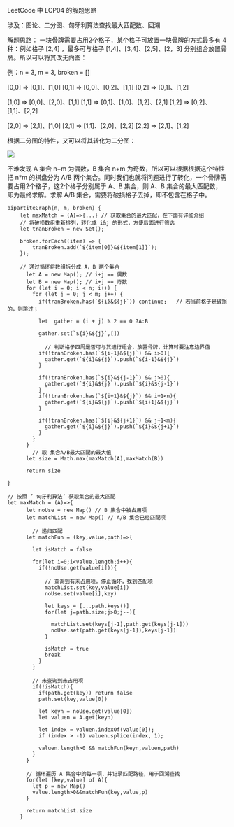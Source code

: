 LeetCode 中 LCP04 的解题思路

涉及：图论、二分图、匈牙利算法查找最大匹配数、回溯

解题思路：
一块骨牌需要占用2个格子，某个格子可放置一块骨牌的方式最多有 4 种：例如格子 [2,4] ，最多可与格子 [1,4]、[3,4]、[2,5]、[2，3] 分别组合放置骨牌。所以可以将其改无向图：

例：n = 3, m = 3, broken = []

[0,0] => [0,1]、[1,0]
[0,1] => [0,0]、[0,2]、[1,1]
[0,2] => [0,1]、[1,2]

[1,0] => [0,0]、[2,0]、[1,1]
[1,1] => [0,1]、[1,0]、[1,2]、[2,1]
[1,2] => [0,2]、[1,1]、[2,2]

[2,0] => [2,1]、[1,0]
[2,1] => [1,1]、[2,0]、[2,2]
[2,2] => [2,1]、[1,2]


根据二分图的特性，又可以将其转化为二分图：

![](https://img12.360buyimg.com/imagetools/jfs/t1/194982/4/15231/120991/60ff7b8eEc2773a39/b2939d1b0151cda5.png)  


不难发现 A 集合 n+m 为偶数，B 集合 n+m 为奇数，所以可以根据根据这个特性把 n*m 的棋盘分为 A/B 两个集合。同时我们也就将问题进行了转化，一个骨牌需要占用2个格子，这2个格子分别属于 A、B 集合，则 A、B 集合的最大匹配数，即为最终求解。求解 A/B 集合，需要将破损格子去掉，即不包含在格子中。

```
bipartiteGraph(n, m, broken) {
    let maxMatch = (A)=>{...} // 获取集合的最大匹配，在下面有详细介绍
    // 将破损数组重新排列，转化成 i&j 的形式，方便后面进行筛选
    let tranBroken = new Set();

    broken.forEach((item) => {
        tranBroken.add(`${item[0]}&${item[1]}`);
    });

    // 通过循环将数组拆分成 A，B 两个集合
      let A = new Map(); // i+j == 偶数
      let B = new Map(); // i+j == 奇数
      for (let i = 0; i < n; i++) {
        for (let j = 0; j < m; j++) {
          if(tranBroken.has(`${i}&${j}`)) continue;   // 若当前格子是破损的，则跳过；  

          let  gather = (i + j) % 2 == 0 ?A:B 

          gather.set(`${i}&${j}`,[]) 
        
            // 判断格子四周是否可与其进行组合，放置骨牌，计算时要注意边界值 
          if(!tranBroken.has(`${i-1}&${j}`) && i>0){
            gather.get(`${i}&${j}`).push(`${i-1}&${j}`)
          }

          if(!tranBroken.has(`${i}&${j-1}`) && j>0){
            gather.get(`${i}&${j}`).push(`${i}&${j-1}`)
          }
          if(!tranBroken.has(`${i+1}&${j}`) && i+1<n){
            gather.get(`${i}&${j}`).push(`${i+1}&${j}`)
          }

          if(!tranBroken.has(`${i}&${j+1}`) && j+1<m){
            gather.get(`${i}&${j}`).push(`${i}&${j+1}`)
          }
        }
      }
        // 取 集合A/B最大匹配的最大值
      let size = Math.max(maxMatch(A),maxMatch(B))

      return size
    
}

```

```
// 按照 ’ 匈牙利算法‘ 获取集合的最大匹配
let maxMatch = (A)=>{
      let noUse = new Map() // B 集合中被占用项
      let matchList = new Map() // A/B 集合已经匹配项

        // 递归匹配
      let matchFun = (key,value,path)=>{
        
        let isMatch = false
        
        for(let i=0;i<value.length;i++){
          if(!noUse.get(value[i])){

            // 查询到有未占用项，停止循环，找到匹配项
            matchList.set(key,value[i])
            noUse.set(value[i],key)

            let keys = [...path.keys()]
            for(let j=path.size;j>0;j--){
          
              matchList.set(keys[j-1],path.get(keys[j-1]))
              noUse.set(path.get(keys[j-1]),keys[j-1])
            }

            isMatch = true
            break
          } 
        }
        
        // 未查询到未占用项
        if(!isMatch){
          if(path.get(key)) return false
          path.set(key,value[0])

          let keyn = noUse.get(value[0])
          let valuen = A.get(keyn)

          let index = valuen.indexOf(value[0]); 
          if (index > -1) valuen.splice(index, 1); 
          
          valuen.length>0 && matchFun(keyn,valuen,path)
        }
      }
      
      // 循环遍历 A 集合中的每一项，并记录匹配路径，用于回溯查找
      for(let [key,value] of A){
        let p = new Map()
        value.length>0&&matchFun(key,value,p)
      }
  
      return matchList.size
    }
```